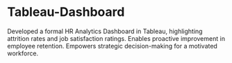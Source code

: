 # Tableau-Dashboard
Developed a formal HR Analytics Dashboard in Tableau, highlighting attrition rates and job satisfaction ratings. Enables proactive improvement in employee retention. Empowers strategic decision-making for a motivated workforce.
